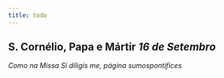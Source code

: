 ```yaml
---
title: todo
---
```

<h2 class="text-center">S. Cornélio, Papa e Mártir <em>16 de Setembro</em></h2>

<em>Como na Missa Si díligis me, página sumospontifices</em>